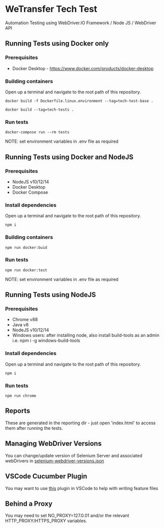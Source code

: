 # WeTransfer Tech Test
Automation Testing using WebDriver.IO Framework / Node JS / WebDriver API

## Running Tests using Docker only

### Prerequisites 
- Docker Desktop - https://www.docker.com/products/docker-desktop

### Building containers

Open up a terminal and navigate to the root path of this repository.

```
docker build -f Dockerfile.linux.environment --tag=tech-test-base .
```
```
docker build --tag=tech-tests .
```
### Run tests
```
docker-compose run --rm tests
```
NOTE: set environment variables in .env file as required

## Running Tests using Docker and NodeJS

### Prerequisites 
- NodeJS v10/12/14
- Docker Desktop
- Docker Compose

### Install dependencies

Open up a terminal and navigate to the root path of this repository.

```
npm i
```
### Building containers
```
npm run docker:buid
```
### Run tests
```
npm run docker:test
```
NOTE: set environment variables in .env file as required

## Running Tests using NodeJS

### Prerequisites 
- Chrome v88
- Java v8
- NodeJS v10/12/14 
- Windows users: after installing node, also install build-tools as an admin i.e. npm i -g windows-build-tools

### Install dependencies

Open up a terminal and navigate to the root path of this repository.

```
npm i
```
### Run tests
```
npm run chrome
```

## Reports
These are generated in the reporting dir - just open 'index.html' to access them after running the tests.

## Managing WebDriver Versions
You can change/update version of Selenium Server and associated webDrivers in [selenium-webdriver-versions.json](./selenium-webdriver-versions.json)

## VSCode Cucumber Plugin
You may want to use [this](https://marketplace.visualstudio.com/items?itemName=alexkrechik.cucumberautocomplete) plugin in VSCode to help with writing feature files

## Behind a Proxy
You may need to set NO_PROXY=127.0.01 and/or the relevant HTTP_PROXY/HTTPS_PROXY variables.